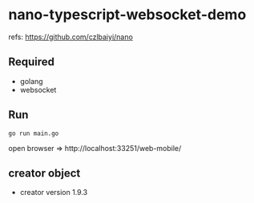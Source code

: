 # nano-typescript-websocket-demo
refs: https://github.com/czlbaiyi/nano

## Required
- golang
- websocket

## Run
```
go run main.go
```

open browser => http://localhost:33251/web-mobile/

## creator object
- creator version 1.9.3
